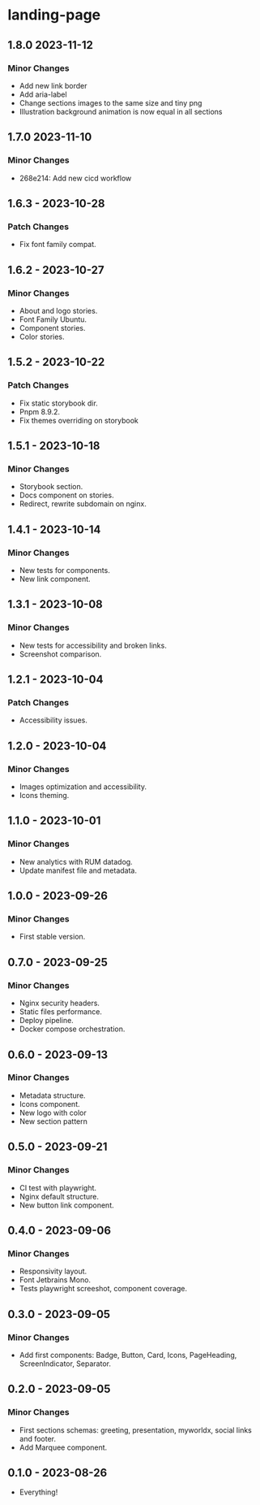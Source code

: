 # landing-page

## 1.8.0 2023-11-12

### Minor Changes

- Add new link border
- Add aria-label
- Change sections images to the same size and tiny png
- Illustration background animation is now equal in all sections

## 1.7.0 2023-11-10

### Minor Changes

- 268e214: Add new cicd workflow

## 1.6.3 - 2023-10-28

### Patch Changes

- Fix font family compat.

## 1.6.2 - 2023-10-27

### Minor Changes

- About and logo stories.
- Font Family Ubuntu.
- Component stories.
- Color stories.

## 1.5.2 - 2023-10-22

### Patch Changes

- Fix static storybook dir.
- Pnpm 8.9.2.
- Fix themes overriding on storybook

## 1.5.1 - 2023-10-18

### Minor Changes

- Storybook section.
- Docs component on stories.
- Redirect, rewrite subdomain on nginx.

## 1.4.1 - 2023-10-14

### Minor Changes

- New tests for components.
- New link component.

## 1.3.1 - 2023-10-08

### Minor Changes

- New tests for accessibility and broken links.
- Screenshot comparison.

## 1.2.1 - 2023-10-04

### Patch Changes

- Accessibility issues.

## 1.2.0 - 2023-10-04

### Minor Changes

- Images optimization and accessibility.
- Icons theming.

## 1.1.0 - 2023-10-01

### Minor Changes

- New analytics with RUM datadog.
- Update manifest file and metadata.

## 1.0.0 - 2023-09-26

### Minor Changes

- First stable version.

## 0.7.0 - 2023-09-25

### Minor Changes

- Nginx security headers.
- Static files performance.
- Deploy pipeline.
- Docker compose orchestration.

## 0.6.0 - 2023-09-13

### Minor Changes

- Metadata structure.
- Icons component.
- New logo with color
- New section pattern

## 0.5.0 - 2023-09-21

### Minor Changes

- CI test with playwright.
- Nginx default structure.
- New button link component.

## 0.4.0 - 2023-09-06

### Minor Changes

- Responsivity layout.
- Font Jetbrains Mono.
- Tests playwright screeshot, component coverage.

## 0.3.0 - 2023-09-05

### Minor Changes

- Add first components: Badge, Button, Card, Icons, PageHeading, ScreenIndicator, Separator.

## 0.2.0 - 2023-09-05

### Minor Changes

- First sections schemas: greeting, presentation, myworldx, social links and footer.
- Add Marquee component.

## 0.1.0 - 2023-08-26

- Everything!
